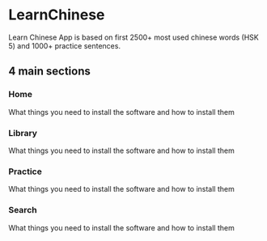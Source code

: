 # LearnChinese

Learn Chinese App is based on first 2500+ most used chinese words (HSK 5) and 1000+ practice sentences.

## 4 main sections

### Home

What things you need to install the software and how to install them

### Library

What things you need to install the software and how to install them

### Practice

What things you need to install the software and how to install them

### Search

What things you need to install the software and how to install them

